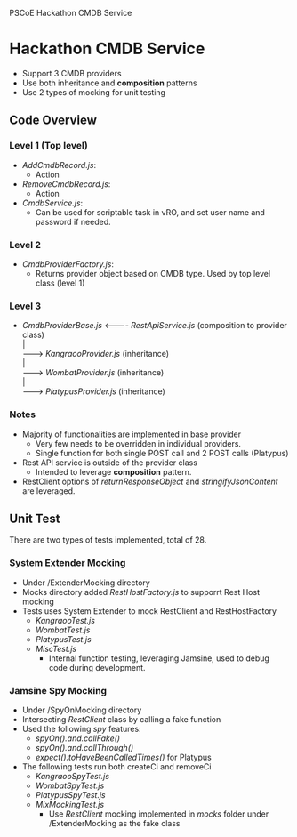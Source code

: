 PSCoE Hackathon CMDB Service
# Hackathon CMDB Service
- Support 3 CMDB providers
- Use both inheritance and **composition** patterns
- Use 2 types of mocking for unit testing

## Code Overview
### Level 1 (Top level)
- *AddCmdbRecord.js*:
  - Action
- *RemoveCmdbRecord.js*:
  - Action
- *CmdbService.js*:
  - Can be used for scriptable task in vRO, and set user name and password if needed.
### Level 2
- *CmdbProviderFactory.js*: 
  - Returns provider object based on CMDB type. Used by top level class (level 1)
### Level 3
- *CmdbProviderBase.js* <---- *RestApiService.js* (composition to provider class)\
       |\
       ---> *KangraooProvider.js* (inheritance)\
       |\
       ---> *WombatProvider.js* (inheritance)\
       |\
       ---> *PlatypusProvider.js* (inheritance)

### Notes
- Majority of functionalities are implemented in base provider
  - Very few needs to be overridden in individual providers.
  - Single function for both single POST call and 2 POST calls (Platypus)  
- Rest API service is outside of the provider class
  - Intended to leverage **composition** pattern.
- RestClient options of *returnResponseObject* and *stringifyJsonContent* are leveraged.

## Unit Test
There are two types of tests implemented, total of 28.
### System Extender Mocking
- Under /ExtenderMocking directory
- Mocks directory added *RestHostFactory.js* to supporrt Rest Host mocking
- Tests uses System Extender to mock RestClient and RestHostFactory
  - *KangraooTest.js*
  - *WombatTest.js*
  - *PlatypusTest.js*
  - *MiscTest.js*
    - Internal function testing, leveraging Jamsine, used to debug code during development.
   
 ### Jamsine Spy Mocking
 - Under /SpyOnMocking directory
 - Intersecting *RestClient* class by calling a fake function
 - Used the following *spy* features:
   - *spyOn().and.callFake()*
   - *spyOn().and.callThrough()*
   - *expect().toHaveBeenCalledTimes()* for Platypus
 - The following tests run both createCi and removeCi
   - *KangraooSpyTest.js*
   - *WombatSpyTest.js*
   - *PlatypusSpyTest.js*
   - *MixMockingTest.js*
     - Use *RestClient* mocking implemented in *mocks* folder under /ExtenderMocking as the fake class         
   
      
